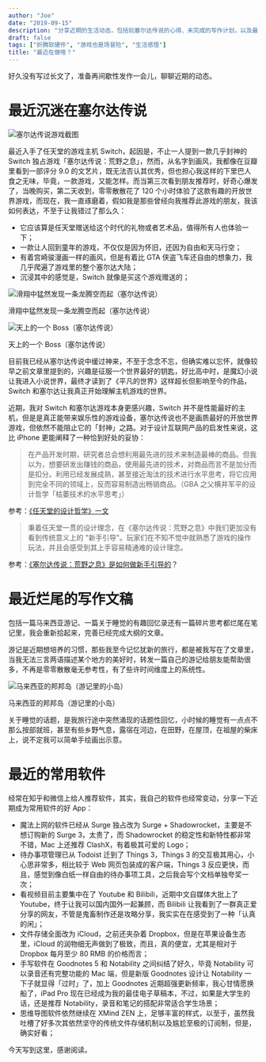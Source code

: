 ```yaml
---
author: "Joe"
date: "2019-09-15"
description: "分享近期的生活动态，包括玩塞尔达传说的心得、未完成的写作计划，以及最近常用的软件推荐。"
draft: false
tags: ["折腾软硬件", "游戏也是场冒险", "生活感悟"]
title: "最近在做啥？"
---
```


好久没有写过长文了，准备再间歇性发作一会儿，聊聊近期的动态。

# 最近沉迷在塞尔达传说

![塞尔达传说游戏截图](/images/posts/recent-life-updates-2019-09/zelda-game-screenshot.webp)

最近入手了任天堂的游戏主机 Switch，起因是，不止一人提到一款几乎封神的 Switch 独占游戏「塞尔达传说：荒野之息」，然而，从名字到画风，我都像在豆瓣里看到一部评分 9.0 的文艺片，既无法否认其优秀，但也担心我这样的下里巴人食之无味，毕竟，一款游戏，又能怎样。而当第三次看到朋友推荐时，好奇心爆发了，当晚购买，第二天收到，零零散散花了 120 个小时体验了这款有趣的开放世界游戏，而现在，我一直琢磨着，假如我是那些曾经向我推荐此游戏的朋友，我该如何表达，不至于让我错过了那么久：

- 它应该算是任天堂赠送给这个时代的礼物或者艺术品，值得所有人也体验一下；
- 一款让人回到童年的游戏，不仅仅是因为怀旧，还因为自由和天马行空；
- 有着宫崎骏漫画一样的画风，但是有着比 GTA 侠盗飞车还自由的想象力，我几乎爬遍了游戏里的整个塞尔达大陆；
- 沉浸其中的感觉是，Switch 就像是买这个游戏赠送的；

![滑翔中猛然发现一条龙腾空而起（塞尔达传说）](/images/posts/recent-life-updates-2019-09/zelda-dragon-flying.webp)

滑翔中猛然发现一条龙腾空而起（塞尔达传说）

![天上的一个 Boss（塞尔达传说）](/images/posts/recent-life-updates-2019-09/zelda-boss-fight.webp)

天上的一个 Boss（塞尔达传说）

目前我已经从塞尔达传说中缓过神来，不至于念念不忘，但确实难以忘怀，就像较早之前文章里提到的，兴趣是征服一个世界最好的钥匙，好比高中时，是魔幻小说让我进入小说世界，最终才读到了《平凡的世界》这样超长但影响至今的作品，Switch 和塞尔达让我真正开始理解主机游戏的世界。

近期，我对 Switch 和塞尔达游戏本身更感兴趣，Switch 并不是性能最好的主机，但是是真正能带来娱乐性的游戏设备，塞尔达传说也不是画质最好的开放世界游戏，但依然不能阻止它的「封神」之路。对于设计互联网产品的启发性来说，这比 iPhone 更能阐释了一种恰到好处的妥协：

> 在产品开发时期，研究者总会想利用最先进的技术来制造最棒的商品。但我以为，想要研发出赚钱的商品，使用最先进的技术，对商品而言不是加分而是扣分。利用已经发展成熟，甚至接近淘汰的技术进行水平思考，将它应用到完全不同的领域上，反而容易制造出畅销商品。（GBA 之父横井军平的设计哲学「枯萎技术的水平思考」）
> 

参考：[《任天堂的设计哲学》一文](https://mp.weixin.qq.com/s/glO4auN63pHun7K4-SOdbw)

> 秉着任天堂一贯的设计理念，在《塞尔达传说：荒野之息》中我们更加没有看到传统意义上的 "新手引导"。玩家们在不知不觉中就熟悉了游戏的操作玩法，并且会感受到其上手容易精通难的设计理念。
> 

参考：[《塞尔达传说：荒野之息》是如何做新手引导的](https://mp.weixin.qq.com/s?__biz=MzA4MDc5OTg5MA==&mid=2650608181&idx=1&sn=10cccf32bf3d655b5991dff688aba217&chksm=879703c8b0e08adee06890758ce2f2792db3988d1ef946575ebd6d83b033075874cfb78f2c98&mpshare=1&scene=1&srcid=0722vkRQmtViztsewGmsh2mu#rd)？

# 最近烂尾的写作文稿

包括一篇马来西亚游记、一篇关于睡觉的有趣回忆录还有一篇碎片思考都烂尾在笔记里，我会重新拾起来，完善已经完成大纲的文章。

游记是近期想培养的习惯，那些我至今记忆犹新的旅行，都是被我写在了文章里，当我无法三言两语描述某个地方的美好时，转发一篇自己的游记给朋友能帮助很多，不再是零零散散毫无参考性，有了些许时间维度上的系统性。

![马来西亚的邦邦岛（游记里的小岛）](/images/posts/recent-life-updates-2019-09/malaysia-bangbang-island.webp)

马来西亚的邦邦岛（游记里的小岛）

关于睡觉的话题，是我旅行途中突然涌现的话题性回忆，小时候的睡觉有一点点不那么按部就班，甚至有些乡野气息，露宿在河边，在田野，在屋顶，在祖屋的柴床上，说不定我可以简单手绘画出示意。

# 最近的常用软件

经常在知乎和微信上给人推荐软件，其实，我自己的软件也经常变动，分享一下近期成为常用软件的好 App：

- 魔法上网的软件已经从 Surge 独占改为 Surge + Shadowrocket，主要是不想订购新的 Surge 3，太贵了，而 Shadowrocket 的稳定性和新特性都非常不错，Mac 上还推荐 ClashX，有着极其可爱的 Logo；
- 待办事项管理已从 Todoist 迁到了 Things 3，Things 3 的交互极其用心，小心思非常多，相比较于 Web 网页包装成的客户端，Things 3 反应更快，而且，感觉到像白纸一样自由的待办事项工具，之后我会写个文档单独夸奖一次；
- 看视频目前主要集中在了 Youtube 和 Bilibili，近期中文自媒体大批上了 Youtube，终于让我可以国内国外一起兼顾，而 Bilibili 让我看到了一群真正爱分享的网友，不管是鬼畜制作还是攻略分享，我实实在在感受到了一种「认真的闲」；
- 文件存储全面改为 iCloud，之前还夹杂着 Dropbox，但是在苹果设备生态里，iCloud 的润物细无声做到了极致，而且，真的便宜，尤其是相对于 Dropbox 每月至少 80 RMB 的价格而言；
- 手写软件在 Goodnotes 5 和 Notability 之间纠结了好久，毕竟 Notability 可以录音还有完整功能的 Mac 端，但是新版 Goodnotes 设计让 Notability 一下子就显得「过时」了，加上 Goodnotes 近期超强更新频率，我心甘情愿换船了，iPad Pro 现在已经成为我的最佳电子草稿本，不过，如果是大学生的话，还是推荐 Notability，录音和笔记的搭配非常适合学生场景；
- 思维导图软件依然继续在 XMind ZEN 上，足够丰富的样式，以至于，虽然我吐槽了好多次其依然坚守的传统文件存储机制以及尴尬至极的订阅制，但是，确实好看；

今天写到这里，感谢阅读。